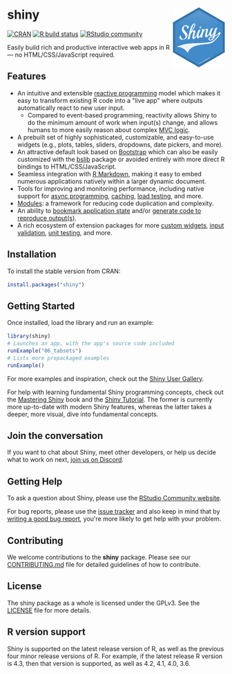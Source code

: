 # shiny <img src="man/figures/logo.png" align="right" width=120 height=139 alt="" />

<!-- badges: start -->
[![CRAN](https://www.r-pkg.org/badges/version/shiny)](https://CRAN.R-project.org/package=shiny)
[![R build status](https://github.com/rstudio/shiny/actions/workflows/R-CMD-check.yaml/badge.svg)](https://github.com/rstudio/shiny/actions)
[![RStudio community](https://img.shields.io/badge/community-shiny-blue?style=social&logo=rstudio&logoColor=75AADB)](https://forum.posit.co/new-topic?category=shiny&tags=shiny)

<!-- badges: end -->

Easily build rich and productive interactive web apps in R &mdash; no HTML/CSS/JavaScript required.

## Features

* An intuitive and extensible [reactive programming](https://en.wikipedia.org/wiki/Reactive_programming) model which makes it easy to transform existing R code into a "live app" where outputs automatically react to new user input.
  * Compared to event-based programming, reactivity allows Shiny to do the minimum amount of work when input(s) change, and allows humans to more easily reason about complex [MVC logic](https://en.wikipedia.org/wiki/Model%E2%80%93view%E2%80%93controller).
* A prebuilt set of highly sophisticated, customizable, and easy-to-use widgets (e.g., plots, tables, sliders, dropdowns, date pickers, and more).
* An attractive default look based on [Bootstrap](https://getbootstrap.com/) which can also be easily customized with the [bslib](https://github.com/rstudio/bslib) package or avoided entirely with more direct R bindings to HTML/CSS/JavaScript.
* Seamless integration with [R Markdown](https://shiny.rstudio.com/articles/interactive-docs.html), making it easy to embed numerous applications natively within a larger dynamic document.
* Tools for improving and monitoring performance, including native support for [async programming](https://posit.co/blog/shiny-1-1-0/), [caching](https://talks.cpsievert.me/20201117), [load testing](https://rstudio.github.io/shinyloadtest/), and more.
* [Modules](https://shiny.rstudio.com/articles/modules.html): a framework for reducing code duplication and complexity.
* An ability to [bookmark application state](https://shiny.rstudio.com/articles/bookmarking-state.html) and/or [generate code to reproduce output(s)](https://github.com/rstudio/shinymeta).
* A rich ecosystem of extension packages for more [custom widgets](http://www.htmlwidgets.org/), [input validation](https://github.com/rstudio/shinyvalidate), [unit testing](https://github.com/rstudio/shinytest), and more.

## Installation

To install the stable version from CRAN:

```r
install.packages("shiny")
```

## Getting Started

Once installed, load the library and run an example:

```r
library(shiny)
# Launches an app, with the app's source code included
runExample("06_tabsets")
# Lists more prepackaged examples
runExample()
```

For more examples and inspiration, check out the [Shiny User Gallery](https://shiny.rstudio.com/gallery/).

For help with learning fundamental Shiny programming concepts, check out the [Mastering Shiny](https://mastering-shiny.org/) book and the [Shiny Tutorial](https://shiny.rstudio.com/tutorial/). The former is currently more up-to-date with modern Shiny features, whereas the latter takes a deeper, more visual, dive into fundamental concepts.

## Join the conversation

If you want to chat about Shiny, meet other developers, or help us decide what to work on next, [join us on Discord](https://discord.com/invite/yMGCamUMnS).

## Getting Help

To ask a question about Shiny, please use the [RStudio Community website](https://forum.posit.co/new-topic?category=shiny&tags=shiny).

For bug reports, please use the [issue tracker](https://github.com/rstudio/shiny/issues) and also keep in mind that by [writing a good bug report](https://github.com/rstudio/shiny/wiki/Writing-Good-Bug-Reports), you're more likely to get help with your problem.

## Contributing

We welcome contributions to the **shiny** package. Please see our [CONTRIBUTING.md](https://github.com/rstudio/shiny/blob/main/.github/CONTRIBUTING.md) file for detailed guidelines of how to contribute.

## License

The shiny package as a whole is licensed under the GPLv3. See the [LICENSE](LICENSE) file for more details.

## R version support

Shiny is supported on the latest release version of R, as well as the previous four minor release versions of R. For example, if the latest release R version is 4.3, then that version is supported, as well as 4.2, 4.1, 4.0, 3.6.
